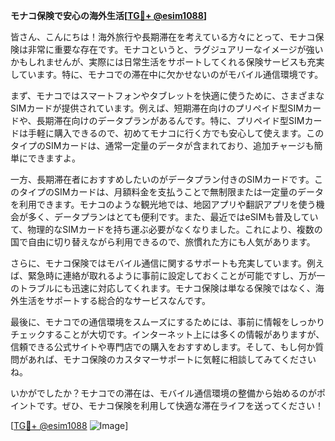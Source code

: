 **モナコ保険で安心の海外生活[[TG💪+ @esim1088](https://t.me/s/esim1088)]**

皆さん、こんにちは！海外旅行や長期滞在を考えている方々にとって、モナコ保険は非常に重要な存在です。モナコというと、ラグジュアリーなイメージが強いかもしれませんが、実際には日常生活をサポートしてくれる保険サービスも充実しています。特に、モナコでの滞在中に欠かせないのがモバイル通信環境です。

まず、モナコではスマートフォンやタブレットを快適に使うために、さまざまなSIMカードが提供されています。例えば、短期滞在向けのプリペイド型SIMカードや、長期滞在向けのデータプランがあるんです。特に、プリペイド型SIMカードは手軽に購入できるので、初めてモナコに行く方でも安心して使えます。このタイプのSIMカードは、通常一定量のデータが含まれており、追加チャージも簡単にできますよ。

一方、長期滞在者におすすめしたいのがデータプラン付きのSIMカードです。このタイプのSIMカードは、月額料金を支払うことで無制限または一定量のデータを利用できます。モナコのような観光地では、地図アプリや翻訳アプリを使う機会が多く、データプランはとても便利です。また、最近ではeSIMも普及していて、物理的なSIMカードを持ち運ぶ必要がなくなりました。これにより、複数の国で自由に切り替えながら利用できるので、旅慣れた方にも人気があります。

さらに、モナコ保険ではモバイル通信に関するサポートも充実しています。例えば、緊急時に連絡が取れるように事前に設定しておくことが可能ですし、万が一のトラブルにも迅速に対応してくれます。モナコ保険は単なる保険ではなく、海外生活をサポートする総合的なサービスなんです。

最後に、モナコでの通信環境をスムーズにするためには、事前に情報をしっかりチェックすることが大切です。インターネット上には多くの情報がありますが、信頼できる公式サイトや専門店での購入をおすすめします。そして、もし何か質問があれば、モナコ保険のカスタマーサポートに気軽に相談してみてくださいね。

いかがでしたか？モナコでの滞在は、モバイル通信環境の整備から始めるのがポイントです。ぜひ、モナコ保険を利用して快適な滞在ライフを送ってください！

[[TG💪+ @esim1088](https://t.me/s/esim1088) ![Image](https://i.postimg.cc/Y0z9fWf4/image.png)]